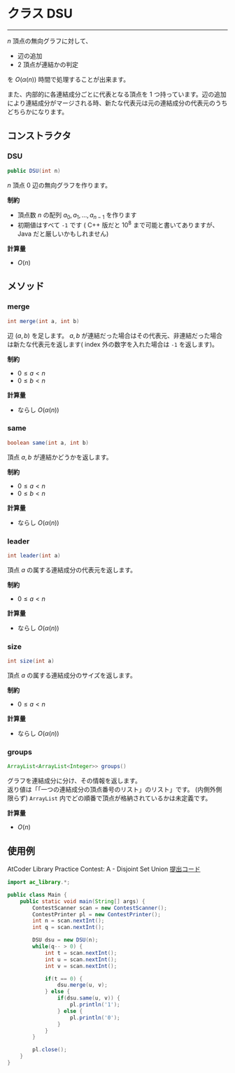 # クラス DSU
- - -

$n$ 頂点の無向グラフに対して、

* 辺の追加
* $2$ 頂点が連結かの判定

を $O(\alpha(n))$ 時間で処理することが出来ます。

また、内部的に各連結成分ごとに代表となる頂点を $1$ つ持っています。辺の追加により連結成分がマージされる時、新たな代表元は元の連結成分の代表元のうちどちらかになります。

## コンストラクタ
### DSU
```java
public DSU(int n)
```
$n$ 頂点 $0$ 辺の無向グラフを作ります。

**制約**
* 頂点数 $n$ の配列 $a_0, a_1, \dots, a_{n-1}$ を作ります
* 初期値はすべて `-1` です
( C++ 版だと $10^8$ まで可能と書いてありますが、Java だと厳しいかもしれません)

**計算量**
* $O(n)$

## メソッド
### merge
```java
int merge(int a, int b)
```
辺 $(a,b)$ を足します。
$a,b$ が連結だった場合はその代表元、非連結だった場合は新たな代表元を返します( index 外の数字を入れた場合は `-1` を返します)。

**制約**
* $0 \leq a < n$
* $0 \leq b < n$

**計算量**
* ならし $O(\alpha(n))$

### same
```java
boolean same(int a, int b)
```
頂点 $a,b$ が連結かどうかを返します。

**制約**
* $0 \leq a < n$
* $0 \leq b < n$

**計算量**
* ならし $O(\alpha(n))$

### leader
```java
int leader(int a)
```
頂点 $a$ の属する連結成分の代表元を返します。

**制約**
* $0 \leq a < n$

**計算量**
* ならし $O(\alpha(n))$

### size
```java
int size(int a)
```
頂点 $a$ の属する連結成分のサイズを返します。

**制約**
* $0 \leq a < n$

**計算量**
* ならし $O(\alpha(n))$

### groups
```java
ArrayList<ArrayList<Integer>> groups()
```
グラフを連結成分に分け、その情報を返します。  
返り値は「「一つの連結成分の頂点番号のリスト」のリスト」です。 (内側外側限らず) `ArrayList` 内でどの順番で頂点が格納されているかは未定義です。

**計算量**
* $O(n)$

## 使用例
AtCoder Library Practice Contest: A - Disjoint Set Union [提出コード](https://atcoder.jp/contests/practice2/submissions/52255775)

```java
import ac_library.*;

public class Main {
    public static void main(String[] args) {
        ContestScanner scan = new ContestScanner();
        ContestPrinter pl = new ContestPrinter();
        int n = scan.nextInt();
        int q = scan.nextInt();

        DSU dsu = new DSU(n);
        while(q-- > 0) {
            int t = scan.nextInt();
            int u = scan.nextInt();
            int v = scan.nextInt();

            if(t == 0) {
                dsu.merge(u, v);
            } else {
                if(dsu.same(u, v)) {
                    pl.println('1');
                } else {
                    pl.println('0');
                }
            }
        }

        pl.close();
    }
}

```
